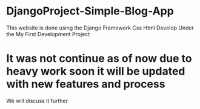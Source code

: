 # DjangoProject-Simple-Blog-App
This website is done using the
Django Framework 
Css
Html
Develop Under the My First Development Project
# It was not continue as of now due to heavy work soon it will be updated with new features and process
We will discuss it further
